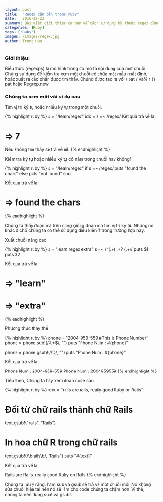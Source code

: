 ```yaml
---
layout: post
title:  "Regex căn bản trong ruby"
date:   2016-12-23
summary: Bài viết giới thiệu cơ bản về cách sử dụng kỹ thuật regex dùng để xử lý chuỗi trong ruby.
categories: [Ruby]
tags: ["Ruby"]
images: /images/regex.jpg
author: Trong Huu
---
```


### Giới thiệu:

Biểu thức (regexps) là mô hình trong đó mô tả nội dung của một chuỗi. Chúng sử dụng để kiểm tra xem một chuỗi có chứa một mẫu nhất định, hoặc xuất ra các phần được tìm thấy. Chúng được tạo ra với / pat / và% r {} pat hoặc Regexp.new.

### Chúng ta xem một vài ví dụ sau:

Tìm vị trí ký tự hoặc nhiều ký tự trong một chuỗi.

{% highlight ruby %}
s = "/learn/regex"
idx = s =~ /regex/
Kết quả trả về là:
# => 7

Nếu không tìm thấy sẽ trả về nil.
{% endhighlight %}

Kiểm tra ký tự hoặc nhiều ký tự có nằm trong chuỗi hay không?

{% highlight ruby %}
s = "/learn/regex"
if s =~ /regex/
  puts "found the chars"
else
  puts "not found"
end

Kết quả trả về là:
# =>  found the chars
{% endhighlight %}

Chúng ta thấy đoạn mã trên cũng giống đoạn mã tìm vị trí ký tự. Nhưng nó khác ở chổ chúng ta có thể sử dụng điều kiện if trong trường hợp này.

Xuất chuỗi nâng cao

{% highlight ruby %}
s = "learn regex extra"
s =~ /^(.+) .+? (.+)/
puts $1
puts $2

Kết quả trả về là:
#  => "learn"
#  => "extra"
{% endhighlight %}

Phương thức thay thế

{% highlight ruby %}
phone = "2004-959-559 #This is Phone Number"
phone = phone.sub!(/#.*$/, "")
puts "Phone Num : #{phone}"

phone = phone.gsub!(/\D/, "")
puts "Phone Num : #{phone}"

Kết quả trả về là:

Phone Num : 2004-959-559
Phone Num : 2004959559
{% endhighlight %}

Tiếp theo, Chúng ta hãy xem đoạn code sau

{% highlight ruby %}
text = "rails are rails, really good Ruby on Rails"

# Đổi từ chữ rails thành chữ Rails
text.gsub!("rails", "Rails")

# In hoa chữ R trong chữ rails
text.gsub!(/\brails\b/, "Rails")
puts "#{text}"

Kết quả trả về là:

Rails are Rails, really good Ruby on Rails
{% endhighlight %}

Chúng ta lưu ý rằng. hàm sub và gsub sẽ trả về một chuỗi mới. Nó không sửa chuỗi hiện tại nên nó sẽ làm cho code chúng ta chậm hơn. Vì thế, chúng ta nên dùng sub! và gsub!.